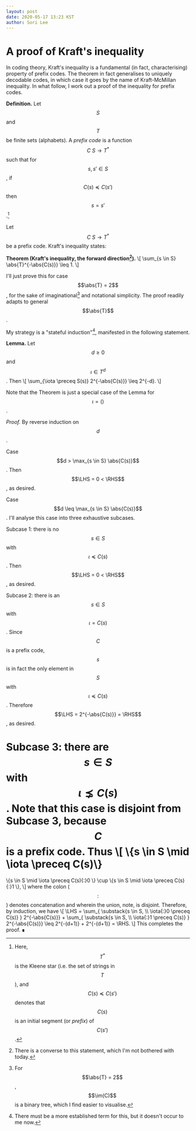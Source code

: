 ```yaml
---
layout: post
date: 2020-05-17 13:23 KST
author: Sori Lee
---
```


# A proof of Kraft's inequality

In coding theory, Kraft's inequality is a fundamental (in fact, characterising)
property of prefix codes. The theorem in fact generalises to uniquely decodable
codes, in which case it goes by the name of Kraft-McMillan inequality. In what
follow, I work out a proof of the inequality for prefix codes.

**Definition.** Let $$
\newcommand{\:}{\colon}
\newcommand{\abs}[1]{\left\lvert#1\right\rvert}
\newcommand{\LHS}{\text{LHS}}
\newcommand{\RHS}{\text{RHS}}
\newcommand{\im}{\mathop{\rm im}\nolimits}
S$$ and $$T$$ be finite sets (alphabets). A *prefix code* is a function
$$C\: S \to T^*$$ such that for $$s,s' \in S$$, if $$C(s) \preceq C(s')$$ then
$$s = s'$$.[^1]

[^1]: Here, $$T^*$$ is the Kleene star (i.e. the set of strings in $$T$$), and
      $$C(s) \preceq C(s')$$ denotes that $$C(s)$$ is an initial segment (or
      *prefix*) of $$C(s')$$.

Let $$C\: S \to T^*$$ be a prefix code. Kraft's inequality states:

**Theorem (Kraft's inequality, the forward direction[^2]).**
\\[ \sum_{s \in S} \abs{T}^{-\abs{C(s)}} \leq 1. \\]

[^2]: There is a converse to this statement, which I'm not bothered with today.

I'll just prove this for case $$\abs{T} = 2$$, for the sake of imaginational[^3]
and notational simplicity. The proof readily adapts to general $$\abs{T}$$.

[^3]: For $$\abs{T} = 2$$, $$\im(C)$$ is a binary tree, which I find easier to
      visualise.

My strategy is a "stateful induction"[^4], manifested in the following
statement.

[^4]: There must be a more established term for this, but it doesn't occur to me
      now.

**Lemma.** Let $$d \geq 0$$ and $$\iota \in T^d$$. Then
\\[ \sum_{\iota \preceq S(s)} 2^{-\abs{C(s)}} \leq 2^{-d}. \\]

Note that the Theorem is just a special case of the Lemma for $$\iota = ()$$.

*Proof.* By reverse induction on $$d$$.

Case $$d > \max_{s \in S} \abs{C(s)}$$. Then $$\LHS = 0 < \RHS$$, as desired.

Case $$d \leq \max_{s \in S} \abs{C(s)}$$. I'll analyse this case into three
exhaustive subcases.

Subcase 1: there is no $$s \in S$$ with $$\iota \preceq C(s)$$. Then
$$\LHS = 0 < \RHS$$, as desired.

Subcase 2: there is an $$s \in S$$ with $$\iota = C(s)$$. Since $$C$$ is a
prefix code, $$s$$ is in fact the only element in $$S$$ with
$$\iota \preceq C(s)$$. Therefore $$\LHS = 2^{-\abs{C(s)}} = \RHS$$, as desired.

Subcase 3: there are $$s \in S$$ with $$\iota ⪱ C(s)$$. Note that this case is
disjoint from Subcase 3, because $$C$$ is a prefix code. Thus
\\[
\\{s \in S \mid \iota \preceq C(s)\\}
=
\\{s \in S \mid \iota \preceq C(s){:}0 \\}
\cup
\\{s \in S \mid \iota \preceq C(s){:}1 \\},
\\]
where the colon ($$:$$) denotes concatenation and wherein the union, note, is
disjoint. Therefore, by induction, we have
\\[
\LHS
=    \sum_{
       \substack{s \in S, \\\\ \iota{:}0 \preceq C(s)}
     } 2^{-\abs{C(s)}}
     +
     \sum_{
       \substack{s \in S, \\\\ \iota{:}1 \preceq C(s)}
     } 2^{-\abs{C(s)}}
\leq 2^{-(d+1)} + 2^{-(d+1)}
=    \RHS.
\\]
This completes the proof. ∎
